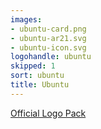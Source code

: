 ```yaml
---
images:
- ubuntu-card.png
- ubuntu-ar21.svg
- ubuntu-icon.svg
logohandle: ubuntu
skipped: 1
sort: ubuntu
title: Ubuntu
---
```


[Official Logo Pack](https://insights.ubuntu.com/2014/06/11/ubuntu-logo-pack/)
